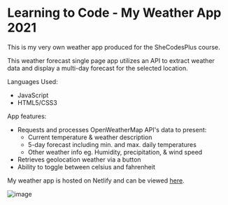 # Learning to Code - My Weather App 2021
This is my very own weather app produced for the SheCodesPlus course.

This weather forecast single page app utilizes an API to extract weather data and display a multi-day forecast for the selected location.

Languages Used:

- JavaScript
- HTML5/CSS3

App features:

- Requests and processes OpenWeatherMap API's data to present: 
  - Current temperature & weather description
  - 5-day forecast including min. and max. daily temperatures
  - Other weather info eg. Humidity, precipitation, & wind speed
- Retrieves geolocation weather via a button
- Ability to toggle between celsius and fahrenheit

My weather app is hosted on Netlify and can be viewed <a href="https://zen-bhaskara-aec7cb.netlify.app/" rel="nofollow">here</a>.

![image](https://user-images.githubusercontent.com/78679506/112435987-938df980-8d99-11eb-826b-22d70bddc674.png)
